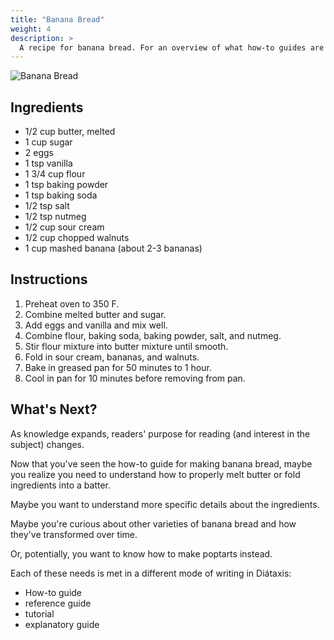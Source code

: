 ```yaml
---
title: "Banana Bread"
weight: 4
description: >
  A recipe for banana bread. For an overview of what how-to guides are in Diátaxis, see the [How-To Guides page](/docs/how-to-guides/).
---
```


![Banana Bread](/banana-bread.png 'Banana Bread')

## Ingredients

* 1/2 cup butter, melted
* 1 cup sugar
* 2 eggs
* 1 tsp vanilla
* 1 3/4 cup flour
* 1 tsp baking powder
* 1 tsp baking soda
* 1/2 tsp salt
* 1/2 tsp nutmeg
* 1/2 cup sour cream
* 1/2 cup chopped walnuts
* 1 cup mashed banana (about 2-3 bananas)

## Instructions

1. Preheat oven to 350 F.
1. Combine melted butter and sugar.
1. Add eggs and vanilla and mix well.
1. Combine flour, baking soda, baking powder, salt, and nutmeg.
1. Stir flour mixture into butter mixture until smooth.
1. Fold in sour cream, bananas, and walnuts.
1. Bake in greased pan for 50 minutes to 1 hour.
1. Cool in pan for 10 minutes before removing from pan.

## What's Next?

As knowledge expands, readers' purpose for reading (and interest in the subject) changes. 

Now that you've seen the how-to guide for making banana bread, maybe you realize you need to understand how to properly melt butter or fold ingredients into a batter.

Maybe you want to understand more specific details about the ingredients.

Maybe you're curious about other varieties of banana bread and how they've transformed over time.

Or, potentially, you want to know how to make poptarts instead.

Each of these needs is met in a different mode of writing in Diátaxis:

* How-to guide
* reference guide
* tutorial
* explanatory guide

